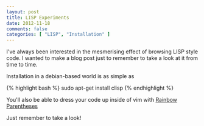 ```yaml
---
layout: post
title: LISP Experiments
date: 2012-11-18
comments: false
categories: [ "LISP", "Installation" ]
---
```


I've always been interested in the mesmerising effect of browsing LISP style code. I wanted to make a blog post just to remember to take a look at it from time to time.

Installation in a debian-based world is as simple as

{% highlight bash %}
sudo apt-get install clisp
{% endhighlight %}

You'll also be able to dress your code up inside of vim with [Rainbow Parentheses](https://github.com/kien/rainbow_parentheses.vim)

Just remember to take a look!